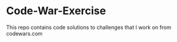 # Code-War-Exercise

This repo contains code solutions to challenges that I work on from codewars.com 